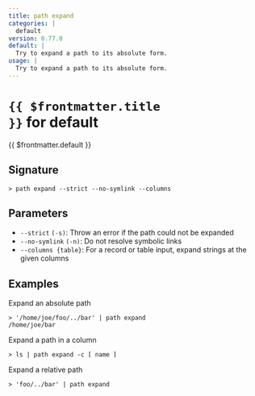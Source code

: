 ```yaml
---
title: path expand
categories: |
  default
version: 0.77.0
default: |
  Try to expand a path to its absolute form.
usage: |
  Try to expand a path to its absolute form.
---
```


# <code>{{ $frontmatter.title }}</code> for default

<div class='command-title'>{{ $frontmatter.default }}</div>

## Signature

```> path expand --strict --no-symlink --columns```

## Parameters

 -  `--strict` `(-s)`: Throw an error if the path could not be expanded
 -  `--no-symlink` `(-n)`: Do not resolve symbolic links
 -  `--columns {table}`: For a record or table input, expand strings at the given columns

## Examples

Expand an absolute path
```shell
> '/home/joe/foo/../bar' | path expand
/home/joe/bar
```

Expand a path in a column
```shell
> ls | path expand -c [ name ]

```

Expand a relative path
```shell
> 'foo/../bar' | path expand

```
